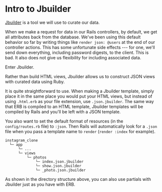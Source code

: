# Intro to Jbuilder

[Jbuilder][jbuilder-docs] is a tool we will use to curate our data.

When we make a request for data in our Rails controllers, by default, we get all
attributes back from the database. We've been using this default behavior so far
by writing things like `render json: @users` at the end of our controller
actions. This has some unfortunate side effects --- for one, we'll send down
everything, including password digests, to the client. This is bad. It also
does not give us flexibility for including associated data.

Enter Jbuilder.

Rather than build HTML views, Jbuilder allows us to construct JSON views with
curated data using Ruby.

It is quite straightforward to use. When making a Jbuilder template, simply
place it in the same place you would put your HTML views, but instead of using
`.html.erb` as your file extension, use `.json.jbuilder`. The same way that ERB
is compiled to an HTML template, Jbuilder templates will be compiled by Rails
and you'll be left with a JSON template.

You also want to set the default format of resources (in the `config/routes.rb`
file) to `:json`. Then Rails will automatically look for a `.json` file when you
pass a template name to `render` (`render :index` for example).

```
instagram_clone
  └─ app
      └─ ...
      └─ views
          └─ photos
              └─ index.json.jbuilder
              └─ show.json.jbuilder
              └─ _photo.json.jbuilder
```

As shown in the directory structure above, you can also use partials with
Jbuilder just as you have with ERB.

[jbuilder-docs]:https://github.com/rails/jbuilder
